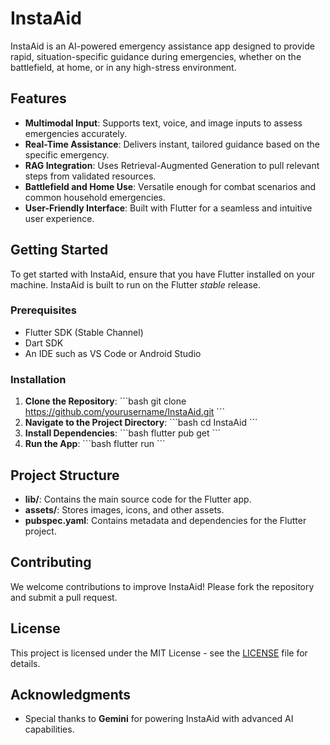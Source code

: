 
# InstaAid

InstaAid is an AI-powered emergency assistance app designed to provide rapid, situation-specific guidance during emergencies, whether on the battlefield, at home, or in any high-stress environment.

## Features

- **Multimodal Input**: Supports text, voice, and image inputs to assess emergencies accurately.
- **Real-Time Assistance**: Delivers instant, tailored guidance based on the specific emergency.
- **RAG Integration**: Uses Retrieval-Augmented Generation to pull relevant steps from validated resources.
- **Battlefield and Home Use**: Versatile enough for combat scenarios and common household emergencies.
- **User-Friendly Interface**: Built with Flutter for a seamless and intuitive user experience.

## Getting Started

To get started with InstaAid, ensure that you have Flutter installed on your machine. InstaAid is built to run on the Flutter _stable_ release.

### Prerequisites

- Flutter SDK (Stable Channel)
- Dart SDK
- An IDE such as VS Code or Android Studio

### Installation

1. **Clone the Repository**:
   \`\`\`bash
   git clone https://github.com/yourusername/InstaAid.git
   \`\`\`
2. **Navigate to the Project Directory**:
   \`\`\`bash
   cd InstaAid
   \`\`\`
3. **Install Dependencies**:
   \`\`\`bash
   flutter pub get
   \`\`\`
4. **Run the App**:
   \`\`\`bash
   flutter run
   \`\`\`

## Project Structure

- **lib/**: Contains the main source code for the Flutter app.
- **assets/**: Stores images, icons, and other assets.
- **pubspec.yaml**: Contains metadata and dependencies for the Flutter project.

## Contributing

We welcome contributions to improve InstaAid! Please fork the repository and submit a pull request.

## License

This project is licensed under the MIT License - see the [LICENSE](LICENSE) file for details.

## Acknowledgments

- Special thanks to **Gemini** for powering InstaAid with advanced AI capabilities.
